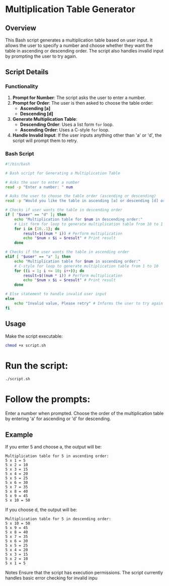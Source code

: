 # Multiplication Table Generator

## Overview

This Bash script generates a multiplication table based on user input. It allows the user to specify a number and choose whether they want the table in ascending or descending order. The script also handles invalid input by prompting the user to try again.

## Script Details

### Functionality
1. **Prompt for Number**: The script asks the user to enter a number.
2. **Prompt for Order**: The user is then asked to choose the table order:
   - **Ascending [a]**
   - **Descending [d]**
3. **Generate Multiplication Table**:
   - **Descending Order**: Uses a list form `for` loop.
   - **Ascending Order**: Uses a C-style `for` loop.
4. **Handle Invalid Input**: If the user inputs anything other than 'a' or 'd', the script will prompt them to retry.

### Bash Script

```bash
#!/bin/bash

# Bash script for Generating a Multiplication Table

# Asks the user to enter a number
read -p "Enter a number: " num

# Asks the user to choose the table order (ascending or descending)
read -p "Would you like the table in ascending [a] or descending [d] order? " user

# Checks if user wants the table in descending order
if [ "$user" == "d" ]; then
    echo "Multiplication table for $num in descending order:"
    # List form for loop to generate multiplication table from 10 to 1
    for i in {10..1}; do
        result=$((num * i)) # Perform multiplication
        echo "$num x $i = $result" # Print result
    done

# Checks if the user wants the table in ascending order
elif [ "$user" == "a" ]; then
    echo "Multiplication table for $num in ascending order:"
    # C-style for loop to generate multiplication table from 1 to 10
    for ((i = 1; i <= 10; i++)); do
        result=$((num * i)) # Perform multiplication
        echo "$num x $i = $result" # Print result
    done

# Else statement to handle invalid user input
else
    echo "Invalid value, Please retry" # Informs the user to try again
fi
```
## Usage
Make the script executable:

```bash
chmod +x script.sh
```
# Run the script:

```bash
./script.sh
```
# Follow the prompts:

Enter a number when prompted.
Choose the order of the multiplication table by entering 'a' for ascending or 'd' for descending.

## Example
If you enter 5 and choose a, the output will be:
```
Multiplication table for 5 in ascending order:
5 x 1 = 5
5 x 2 = 10
5 x 3 = 15
5 x 4 = 20
5 x 5 = 25
5 x 6 = 30
5 x 7 = 35
5 x 8 = 40
5 x 9 = 45
5 x 10 = 50
```

If you choose d, the output will be:
```
Multiplication table for 5 in descending order:
5 x 10 = 50
5 x 9 = 45
5 x 8 = 40
5 x 7 = 35
5 x 6 = 30
5 x 5 = 25
5 x 4 = 20
5 x 3 = 15
5 x 2 = 10
5 x 1 = 5
```
Notes
Ensure that the script has execution permissions.
The script currently handles basic error checking for invalid inpu
